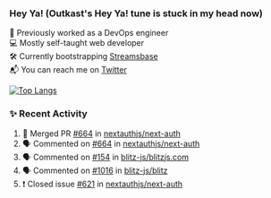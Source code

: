 ### Hey Ya! (Outkast's Hey Ya! tune is stuck in my head now)

💼 Previously worked as a DevOps engineer  
💻 Mostly self-taught web developer  
🛠️ Currently bootstrapping [Streamsbase](https://streamsbase.com)  
📬 You can reach me on [Twitter](https://twitter.com/LoriKarikari)

[![Top Langs](https://github-readme-stats.vercel.app/api/top-langs/?username=LoriKarikari&layout=compact)](https://github.com/LoriKarikari/github-readme-stats)

### ✨ Recent Activity

<!--START_SECTION:activity-->
1. 🎉 Merged PR [#664](https://github.com//nextauthjs/next-auth/pull/664) in [nextauthjs/next-auth](https://github.com//nextauthjs/next-auth)
2. 🗣 Commented on [#664](https://github.com//nextauthjs/next-auth/issues/664) in [nextauthjs/next-auth](https://github.com//nextauthjs/next-auth)
3. 🗣 Commented on [#154](https://github.com//blitz-js/blitzjs.com/issues/154) in [blitz-js/blitzjs.com](https://github.com//blitz-js/blitzjs.com)
4. 🗣 Commented on [#1016](https://github.com//blitz-js/blitz/issues/1016) in [blitz-js/blitz](https://github.com//blitz-js/blitz)
5. ❗️ Closed issue [#621](https://github.com//nextauthjs/next-auth/issues/621) in [nextauthjs/next-auth](https://github.com//nextauthjs/next-auth)
<!--END_SECTION:activity-->
